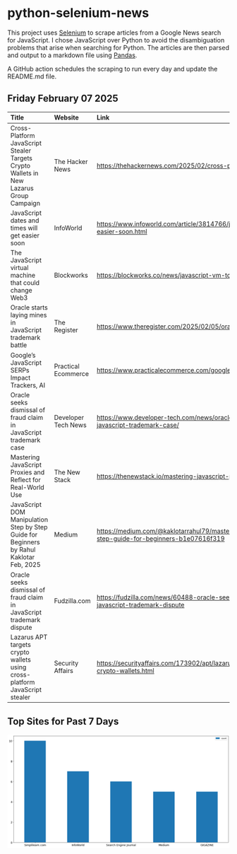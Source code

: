# python-selenium-news

This project uses [Selenium](https://www.seleniumhq.org/) to scrape articles from a Google News search for JavaScript.
I chose JavaScript over Python to avoid the disambiguation problems that arise when searching for Python.
The articles are then parsed and output to a markdown file using [Pandas](https://pandas.pydata.org/).

A GitHub action schedules the scraping to run every day and update the README.md file.

## Friday February 07 2025


| Title                                                                                      | Website             | Link                                                                                                                 |
|:-------------------------------------------------------------------------------------------|:--------------------|:---------------------------------------------------------------------------------------------------------------------|
| Cross-Platform JavaScript Stealer Targets Crypto Wallets in New Lazarus Group Campaign     | The Hacker News     | https://thehackernews.com/2025/02/cross-platform-javascript-stealer.html                                             |
| JavaScript dates and times will get easier soon                                            | InfoWorld           | https://www.infoworld.com/article/3814766/javascript-dates-and-times-will-get-easier-soon.html                       |
| The JavaScript virtual machine that could change Web3                                      | Blockworks          | https://blockworks.co/news/javascript-vm-to-attract-web3-developers                                                  |
| Oracle starts laying mines in JavaScript trademark battle                                  | The Register        | https://www.theregister.com/2025/02/05/oracle_dismissal_javascript_trademark_fraud/                                  |
| Google’s JavaScript SERPs Impact Trackers, AI                                              | Practical Ecommerce | https://www.practicalecommerce.com/googles-javascript-serps-impact-trackers-ai                                       |
| Oracle seeks dismissal of fraud claim in JavaScript trademark case                         | Developer Tech News | https://www.developer-tech.com/news/oracle-seeks-dismissal-fraud-claim-javascript-trademark-case/                    |
| Mastering JavaScript Proxies and Reflect for Real-World Use                                | The New Stack       | https://thenewstack.io/mastering-javascript-proxies-and-reflect-for-real-world-use/                                  |
| JavaScript DOM Manipulation Step by Step Guide for Beginners  by Rahul Kaklotar  Feb, 2025 | Medium              | https://medium.com/@kaklotarrahul79/master-javascript-dom-manipulation-step-by-step-guide-for-beginners-b1e07616f319 |
| Oracle seeks dismissal of fraud claim in JavaScript trademark dispute                      | Fudzilla.com        | https://fudzilla.com/news/60488-oracle-seeks-dismissal-of-fraud-claim-in-javascript-trademark-dispute                |
| Lazarus APT targets crypto wallets using cross-platform JavaScript stealer                 | Security Affairs    | https://securityaffairs.com/173902/apt/lazarus-cross-platform-javascript-stealer-crypto-wallets.html                 |
## Top Sites for Past 7 Days

![Graph of Top Sites](https://raw.githubusercontent.com/dan-mba/python-selenium-news/main/last-week.png)
